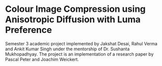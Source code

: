 # Colour Image Compression using Anisotropic Diffusion with Luma Preference
Semester 3 academic project implemented by Jakshat Desai, Rahul Verma and Ankit Kumar Singh under the mentorship of Dr. Sushanta Mukhopadhyay.
The project is an implementation of a research paper by Pascal Peter and Joachim Weickert.
